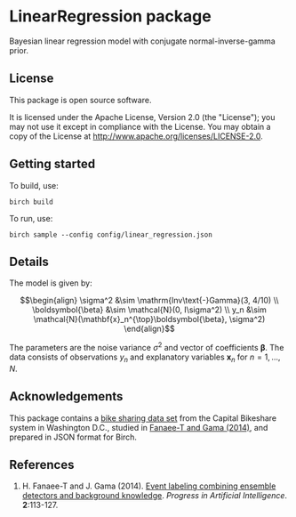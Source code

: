# LinearRegression package

Bayesian linear regression model with conjugate normal-inverse-gamma prior.

## License

This package is open source software.

It is licensed under the Apache License, Version 2.0 (the "License"); you may not use it except in compliance with the License. You may obtain a copy of the License at <http://www.apache.org/licenses/LICENSE-2.0>.


## Getting started

To build, use:

    birch build

To run, use:

    birch sample --config config/linear_regression.json


## Details

The model is given by:

$$\begin{align}
\sigma^2 &\sim \mathrm{Inv\text{-}Gamma}(3, 4/10) \\
\boldsymbol{\beta} &\sim \mathcal{N}(0, I\sigma^2) \\
y_n &\sim \mathcal{N}(\mathbf{x}_n^{\top}\boldsymbol{\beta}, \sigma^2)
\end{align}$$

The parameters are the noise variance $\sigma^2$ and vector of
coefficients $\boldsymbol{\beta}$. The data consists of observations $y_n$
and explanatory variables $\mathbf{x}_n$ for $n=1,\ldots,N$.


## Acknowledgements

This package contains a [bike sharing data set](https://archive.ics.uci.edu/ml/datasets/bike+sharing+dataset) from the Capital Bikeshare system in Washington D.C., studied in [Fanaee-T and Gama (2014)](#references), and prepared in JSON format for Birch.


## References

  1. H. Fanaee-T and J. Gama (2014). [Event labeling combining ensemble detectors and background knowledge](http://dx.doi.org/10.1007/s13748-013-0040-3). *Progress in Artificial Intelligence*. **2**:113-127.
